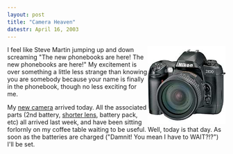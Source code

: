 ```yaml
---
layout: post
title: "Camera Heaven"
datestr: April 16, 2003
---
```

<img alt="Nikon D100 Picture" align="right" src="/pics/D100-small.jpeg" width="180" height="180" border="0" />

I feel like Steve Martin jumping up and down screaming "The new phonebooks are here!
The new phonebooks are here!"  My excitement is over something a little less strange
than knowing you are somebody because your name is finally in the phonebook, though
no less exciting for me.

My <a href="http://www.nikonusa.com/usa_product/product.jsp?cat=1&grp=2&productNr=25206">
new camera</a> arrived today.  All the associated parts (2nd battery,
<a href="http://www.nikonusa.com/usa_product/product.jsp?cat=1&grp=5&productNr=1923NCP">shorter
lens</a>, battery pack, etc) all arrived last week, and have been sitting forlornly on
my coffee table waiting to be useful.  Well, today is that day.  As soon as the
batteries are charged ("Damnit!  You mean I have to WAIT?!?") I'll be set.
